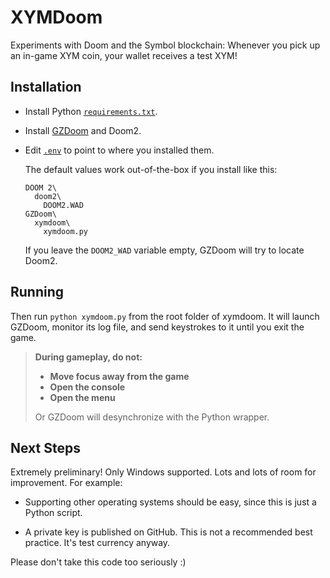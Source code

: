 # XYMDoom

Experiments with Doom and the Symbol blockchain:
Whenever you pick up an in-game XYM coin, your wallet receives a test XYM!

## Installation

* Install Python [`requirements.txt`](./requirements.txt).
* Install [GZDoom](https://zdoom.org/downloads) and Doom2.
* Edit [`.env`](./.env) to point to where you installed them.

    The default values work out-of-the-box if you install like this:

    ```text
    DOOM 2\
      doom2\
        DOOM2.WAD
    GZDoom\
      xymdoom\
        xymdoom.py
    ```

    If you leave the `DOOM2_WAD` variable empty, GZDoom will try to locate Doom2.

## Running

Then run `python xymdoom.py` from the root folder of xymdoom.
It will launch GZDoom, monitor its log file, and send keystrokes to it until you exit the game.

> **During gameplay, do not:**
>
> * **Move focus away from the game**
> * **Open the console**
> * **Open the menu**
>
> Or GZDoom will desynchronize with the Python wrapper.

## Next Steps

Extremely preliminary! Only Windows supported.
Lots and lots of room for improvement. For example:

* Supporting other operating systems should be easy, since this is just a Python script.

* A private key is published on GitHub. This is not a recommended best practice.
    It's test currency anyway.

Please don't take this code too seriously :)
